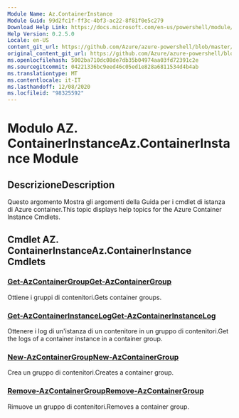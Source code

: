 ```yaml
---
Module Name: Az.ContainerInstance
Module Guid: 99d2fc1f-ff3c-4bf3-ac22-8f81f0e5c279
Download Help Link: https://docs.microsoft.com/en-us/powershell/module/az.containerinstance
Help Version: 0.2.5.0
Locale: en-US
content_git_url: https://github.com/Azure/azure-powershell/blob/master/src/ContainerInstance/ContainerInstance/help/Az.ContainerInstance.md
original_content_git_url: https://github.com/Azure/azure-powershell/blob/master/src/ContainerInstance/ContainerInstance/help/Az.ContainerInstance.md
ms.openlocfilehash: 5002ba710dc08de7db35b04974aa03fd72391c2e
ms.sourcegitcommit: 04221336bc9eed46c05ed1e828a6811534d4b4ab
ms.translationtype: MT
ms.contentlocale: it-IT
ms.lasthandoff: 12/08/2020
ms.locfileid: "98325592"
---
```

# <span data-ttu-id="41a31-101">Modulo AZ. ContainerInstance</span><span class="sxs-lookup"><span data-stu-id="41a31-101">Az.ContainerInstance Module</span></span>
## <span data-ttu-id="41a31-102">Descrizione</span><span class="sxs-lookup"><span data-stu-id="41a31-102">Description</span></span>
<span data-ttu-id="41a31-103">Questo argomento Mostra gli argomenti della Guida per i cmdlet di istanza di Azure container.</span><span class="sxs-lookup"><span data-stu-id="41a31-103">This topic displays help topics for the Azure Container Instance Cmdlets.</span></span>

## <span data-ttu-id="41a31-104">Cmdlet AZ. ContainerInstance</span><span class="sxs-lookup"><span data-stu-id="41a31-104">Az.ContainerInstance Cmdlets</span></span>
### [<span data-ttu-id="41a31-105">Get-AzContainerGroup</span><span class="sxs-lookup"><span data-stu-id="41a31-105">Get-AzContainerGroup</span></span>](Get-AzContainerGroup.md)
<span data-ttu-id="41a31-106">Ottiene i gruppi di contenitori.</span><span class="sxs-lookup"><span data-stu-id="41a31-106">Gets container groups.</span></span>

### [<span data-ttu-id="41a31-107">Get-AzContainerInstanceLog</span><span class="sxs-lookup"><span data-stu-id="41a31-107">Get-AzContainerInstanceLog</span></span>](Get-AzContainerInstanceLog.md)
<span data-ttu-id="41a31-108">Ottenere i log di un'istanza di un contenitore in un gruppo di contenitori.</span><span class="sxs-lookup"><span data-stu-id="41a31-108">Get the logs of a container instance in a container group.</span></span>

### [<span data-ttu-id="41a31-109">New-AzContainerGroup</span><span class="sxs-lookup"><span data-stu-id="41a31-109">New-AzContainerGroup</span></span>](New-AzContainerGroup.md)
<span data-ttu-id="41a31-110">Crea un gruppo di contenitori.</span><span class="sxs-lookup"><span data-stu-id="41a31-110">Creates a container group.</span></span>

### [<span data-ttu-id="41a31-111">Remove-AzContainerGroup</span><span class="sxs-lookup"><span data-stu-id="41a31-111">Remove-AzContainerGroup</span></span>](Remove-AzContainerGroup.md)
<span data-ttu-id="41a31-112">Rimuove un gruppo di contenitori.</span><span class="sxs-lookup"><span data-stu-id="41a31-112">Removes a container group.</span></span>

